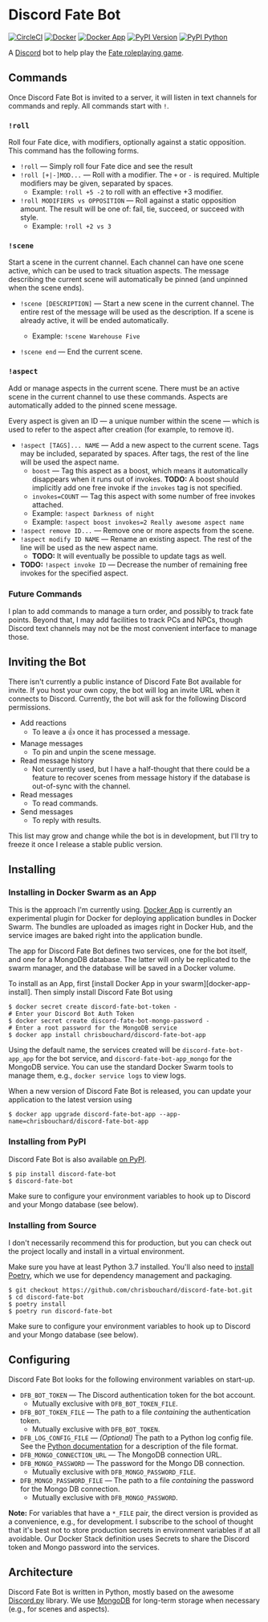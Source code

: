 # Discord Fate Bot

[![CircleCI][circleci-dfb-svg]][circleci-dfb]
[![Docker][shieldsio-docker-dfb]][docker-dfb]
[![Docker App][shieldsio-docker-dfb-app]][docker-dfb-app]
[![PyPI Version][shieldsio-pypi-dfb]][pypi-dfb]
[![PyPI Python][shieldsio-python-dfb]][pypi-dfb]

A [Discord][discordapp] bot to help play the [Fate roleplaying game][fate-rpg].

[discordapp]: https://discordapp.com/
[fate-rpg]: https://www.evilhat.com/home/fate-core/

[circleci-dfb]: https://circleci.com/gh/chrisbouchard/discord-fate-bot
[circleci-dfb-svg]: https://circleci.com/gh/chrisbouchard/discord-fate-bot.svg?style=svg
[docker-dfb]: https://hub.docker.com/repository/docker/chrisbouchard/discord-fate-bot
[docker-dfb-app]: https://hub.docker.com/repository/docker/chrisbouchard/discord-fate-bot-app
[pypi-dfb]: https://pypi.org/project/discord-fate-bot/
[shieldsio-docker-dfb]: https://img.shields.io/docker/v/chrisbouchard/discord-fate-bot?sort=semver&label=docker
[shieldsio-docker-dfb-app]: https://img.shields.io/docker/v/chrisbouchard/discord-fate-bot-app?sort=semver&label=docker%20app
[shieldsio-pypi-dfb]: https://img.shields.io/pypi/v/discord-fate-bot
[shieldsio-python-dfb]: https://img.shields.io/pypi/pyversions/discord-fate-bot


## Commands

Once Discord Fate Bot is invited to a server, it will listen in text channels
for commands and reply. All commands start with `!`.

### `!roll`

Roll four Fate dice, with modifiers, optionally against a static opposition.
This command has the following forms.

* `!roll` &mdash; Simply roll four Fate dice and see the result
* `!roll [+|-]MOD...` &mdash; Roll with a modifier. The `+` or `-` is required.
  Multiple modifiers may be given, separated by spaces.
    * Example: `!roll +5 -2` to roll with an effective +3 modifier.
* `!roll MODIFIERS vs OPPOSITION` &mdash; Roll against a static opposition
  amount. The result will be one of: fail, tie, succeed, or succeed with style.
    * Example: `!roll +2 vs 3`

### `!scene`

Start a scene in the current channel. Each channel can have one scene active,
which can be used to track situation aspects. The message describing the
current scene will automatically be pinned (and unpinned when the scene ends).

* `!scene [DESCRIPTION]` &mdash; Start a new scene in the current channel. The
  entire rest of the message will be used as the description. If a scene is
  already active, it will be ended automatically.
    * Example: `!scene Warehouse Five`

* `!scene end` &mdash; End the current scene.

### `!aspect`

Add or manage aspects in the current scene. There must be an active scene in
the current channel to use these commands. Aspects are automatically added to
the pinned scene message.

Every aspect is given an ID &mdash; a unique number within the scene &mdash;
which is used to refer to the aspect after creation (for example, to remove
it).

* `!aspect [TAGS]... NAME` &mdash; Add a new aspect to the current scene.
  Tags may be included, separated by spaces. After tags, the rest of the line
  will be used the aspect name.
    * `boost` &mdash; Tag this aspect as a boost, which means it automatically
      disappears when it runs out of invokes. **TODO:** A boost should
      implicitly add one free invoke if the `invokes` tag is not specified.
    * `invokes=COUNT` &mdash; Tag this aspect with some number of free
      invokes attached.
    * Example: `!aspect Darkness of night`
    * Example: `!aspect boost invokes=2 Really awesome aspect name`
* `!aspect remove ID...` &mdash; Remove one or more aspects from the scene.
* `!aspect modify ID NAME` &mdash; Rename an existing aspect. The rest of the
  line will be used as the new aspect name.
    * **TODO:** It will eventually be possible to update tags as well.
* **TODO:** `!aspect invoke ID` &mdash; Decrease the number of remaining free
  invokes for the specified aspect.

### Future Commands

I plan to add commands to manage a turn order, and possibly to track fate
points. Beyond that, I may add facilities to track PCs and NPCs, though Discord
text channels may not be the most convenient interface to manage those.


## Inviting the Bot

There isn't currently a public instance of Discord Fate Bot available for
invite. If you host your own copy, the bot will log an invite URL when it
connects to Discord. Currently, the bot will ask for the following Discord
permissions.

* Add reactions
    * To leave a :+1: once it has processed a message.
* Manage messages
    * To pin and unpin the scene message.
* Read message history
    * Not currently used, but I have a half-thought that there could be a
      feature to recover scenes from message history if the database is
      out-of-sync with the channel.
* Read messages
    * To read commands.
* Send messages
    * To reply with results.

This list may grow and change while the bot is in development, but I'll try to
freeze it once I release a stable public version.


## Installing

### Installing in Docker Swarm as an App

This is the approach I'm currently using. [Docker App][docker-app] is currently
an experimental plugin for Docker for deploying application bundles in Docker
Swarm.  The bundles are uploaded as images right in Docker Hub, and the service
images are baked right into the application bundle.

The app for Discord Fate Bot defines two services, one for the bot itself, and
one for a MongoDB database. The latter will only be replicated to the swarm
manager, and the database will be saved in a Docker volume.

To install as an App, first [install Docker App in your
swarm][docker-app-install]. Then simply install Discord Fate Bot using

```
$ docker secret create discord-fate-bot-token -
# Enter your Discord Bot Auth Token
$ docker secret create discord-fate-bot-mongo-password -
# Enter a root password for the MongoDB service
$ docker app install chrisbouchard/discord-fate-bot-app
```

Using the default name, the services created will be `discord-fate-bot-app_app`
for the bot service, and `discord-fate-bot-app_mongo` for the MongoDB service.
You can use the standard Docker Swarm tools to manage them, e.g., `docker
service logs` to view logs.

When a new version of Discord Fate Bot is released, you can update your
application to the latest version using

```
$ docker app upgrade discord-fate-bot-app --app-name=chrisbouchard/discord-fate-bot-app
```

[docker-app]: https://github.com/docker/app

### Installing from PyPI

Discord Fate Bot is also available [on PyPI][pypi-dfb].

```
$ pip install discord-fate-bot
$ discord-fate-bot
```

Make sure to configure your environment variables to hook up to Discord and
your Mongo database (see below).

### Installing from Source

I don't necessarily recommend this for production, but you can check out the
project locally and install in a virtual environment.

Make sure you have at least Python 3.7 installed. You'll also need to
[install Poetry][install-poetry], which we use for dependency management
and packaging.

```
$ git checkout https://github.com/chrisbouchard/discord-fate-bot.git
$ cd discord-fate-bot
$ poetry install
$ poetry run discord-fate-bot
```

Make sure to configure your environment variables to hook up to Discord and
your Mongo database (see below).

[install-poetry]: https://python-poetry.org/docs/#installation


## Configuring

Discord Fate Bot looks for the following environment variables on start-up.

* `DFB_BOT_TOKEN` &mdash; The Discord authentication token for the bot account.
    * Mutually exclusive with `DFB_BOT_TOKEN_FILE`.
* `DFB_BOT_TOKEN_FILE` &mdash; The path to a file _containing_ the
  authentication token.
    * Mutually exclusive with `DFB_BOT_TOKEN`.
* `DFB_LOG_CONFIG_FILE` &mdash; _(Optional)_ The path to a Python log config
  file. See the [Python documentation][python-logging-config] for a description
  of the file format.
* `DFB_MONGO_CONNECTION_URL` &mdash; The MongoDB connection URL.
* `DFB_MONGO_PASSWORD` &mdash; The password for the Mongo DB connection.
    * Mutually exclusive with `DFB_MONGO_PASSWORD_FILE`.
* `DFB_MONGO_PASSWORD_FILE` &mdash; The path to a file _containing_ the
  password for the Mongo DB connection.
    * Mutually exclusive with `DFB_MONGO_PASSWORD`.

[python-logging-config]: https://docs.python.org/3/library/logging.config.html#configuration-file-format

**Note:** For variables that have a `*_FILE` pair, the direct version is
provided as a convenience, e.g., for development. I subscribe to the school of
thought that it's best not to store production secrets in environment variables
if at all avoidable. Our Docker Stack definition uses Secrets to share the
Discord token and Mongo password into the services.


## Architecture

Discord Fate Bot is written in Python, mostly based on the awesome
[Discord.py][discord-py] library. We use [MongoDB][mongo-db] for long-term
storage when necessary (e.g., for scenes and aspects).

[discord-py]: https://github.com/Rapptz/discord.py
[mongo-db]: https://www.mongodb.com/

